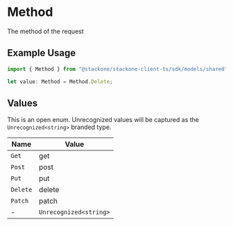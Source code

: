 # Method

The method of the request

## Example Usage

```typescript
import { Method } from "@stackone/stackone-client-ts/sdk/models/shared";

let value: Method = Method.Delete;
```

## Values

This is an open enum. Unrecognized values will be captured as the `Unrecognized<string>` branded type.

| Name                   | Value                  |
| ---------------------- | ---------------------- |
| `Get`                  | get                    |
| `Post`                 | post                   |
| `Put`                  | put                    |
| `Delete`               | delete                 |
| `Patch`                | patch                  |
| -                      | `Unrecognized<string>` |